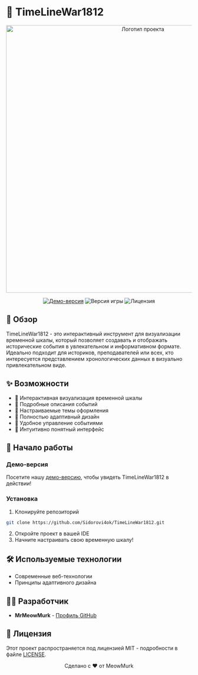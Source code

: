 # 🎯 TimeLineWar1812

<p align="center">
  <img src="https://github.com/Sidorovi4ok/TimeLineWar1812/blob/master/Git-Hub-Logo.png" alt="Логотип проекта" width="726">
</p>

<p align="center">
  <a href="http://limon4ikdk.temp.swtest.ru/"><img src="https://img.shields.io/badge/Демо-версия-green" alt="Демо-версия"></a>
  <img src="https://img.shields.io/badge/Версия-1.0.0-blue" alt="Версия игры">
  <img src="https://img.shields.io/badge/Лицензия-MIT-success" alt="Лицензия">
</p>

## 📖 Обзор

TimeLineWar1812 - это интерактивный инструмент для визуализации временной шкалы, который позволяет создавать и отображать исторические события в увлекательном и информативном формате. Идеально подходит для историков, преподавателей или всех, кто интересуется представлением хронологических данных в визуально привлекательном виде.

## ✨ Возможности

- 📅 Интерактивная визуализация временной шкалы
- 📝 Подробные описания событий
- 🎨 Настраиваемые темы оформления
- 📱 Полностью адаптивный дизайн
- 🔄 Удобное управление событиями
- 🎯 Интуитивно понятный интерфейс

## 🚀 Начало работы

### Демо-версия
Посетите нашу [демо-версию](http://limon4ikdk.temp.swtest.ru/), чтобы увидеть TimeLineWar1812 в действии!

### Установка
1. Клонируйте репозиторий
```bash
git clone https://github.com/Sidorovi4ok/TimeLineWar1812.git
```
2. Откройте проект в вашей IDE
3. Начните настраивать свою временную шкалу!

## 🛠️ Используемые технологии

- Современные веб-технологии
- Принципы адаптивного дизайна

## 👨‍💻 Разработчик

- **MrMeowMurk** - [Профиль GitHub](https://github.com/Sidorovi4ok)

## 📄 Лицензия

Этот проект распространяется под лицензией MIT - подробности в файле [LICENSE](LICENSE).



<p align="center">
  Сделано с ❤️ от MeowMurk
</p>


